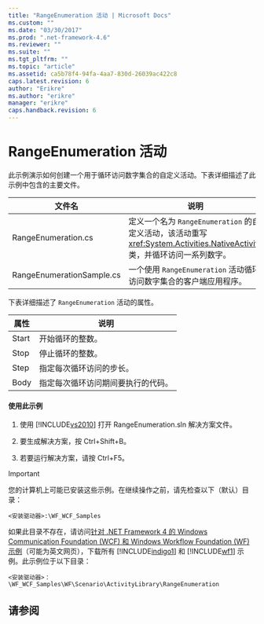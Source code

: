 ```yaml
---
title: "RangeEnumeration 活动 | Microsoft Docs"
ms.custom: ""
ms.date: "03/30/2017"
ms.prod: ".net-framework-4.6"
ms.reviewer: ""
ms.suite: ""
ms.tgt_pltfrm: ""
ms.topic: "article"
ms.assetid: ca5b78f4-94fa-4aa7-830d-26039ac422c8
caps.latest.revision: 6
author: "Erikre"
ms.author: "erikre"
manager: "erikre"
caps.handback.revision: 6
---
```

# RangeEnumeration 活动
此示例演示如何创建一个用于循环访问数字集合的自定义活动。下表详细描述了此示例中包含的主要文件。  
  
|文件名|说明|  
|---------|--------|  
|RangeEnumeration.cs|定义一个名为 `RangeEnumeration` 的自定义活动，该活动重写 <xref:System.Activities.NativeActivity> 类，并循环访问一系列数字。|  
|RangeEnumerationSample.cs|一个使用 `RangeEnumeration` 活动循环访问数字集合的客户端应用程序。|  
  
 下表详细描述了 `RangeEnumeration` 活动的属性。  
  
|属性|说明|  
|--------|--------|  
|Start|开始循环的整数。|  
|Stop|停止循环的整数。|  
|Step|指定每次循环访问的步长。|  
|Body|指定每次循环访问期间要执行的代码。|  
  
#### 使用此示例  
  
1.  使用 [!INCLUDE[vs2010](../../../../includes/vs2010-md.md)] 打开 RangeEnumeration.sln 解决方案文件。  
  
2.  要生成解决方案，按 Ctrl\+Shift\+B。  
  
3.  若要运行解决方案，请按 Ctrl\+F5。  
  
> [!IMPORTANT]
>  您的计算机上可能已安装这些示例。在继续操作之前，请先检查以下（默认）目录：  
>   
>  `<安装驱动器>:\WF_WCF_Samples`  
>   
>  如果此目录不存在，请访问[针对 .NET Framework 4 的 Windows Communication Foundation \(WCF\) 和 Windows Workflow Foundation \(WF\) 示例](http://go.microsoft.com/fwlink/?LinkId=150780)（可能为英文网页），下载所有 [!INCLUDE[indigo1](../../../../includes/indigo1-md.md)] 和 [!INCLUDE[wf1](../../../../includes/wf1-md.md)] 示例。此示例位于以下目录：  
>   
>  `<安装驱动器>：\WF_WCF_Samples\WF\Scenario\ActivityLibrary\RangeEnumeration`  
  
## 请参阅